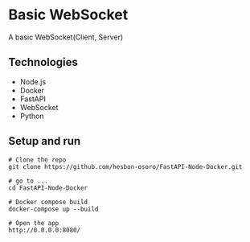 # Basic WebSocket

A basic WebSocket(Client, Server)

## Technologies

- Node.js
- Docker
- FastAPI
- WebSocket
- Python

## Setup and run

```code
# Clone the repo
git clone https://github.com/hesbon-osoro/FastAPI-Node-Docker.git

# go to ...
cd FastAPI-Node-Docker

# Docker compose build
docker-compose up --build

# Open the app
http://0.0.0.0:8080/
```
